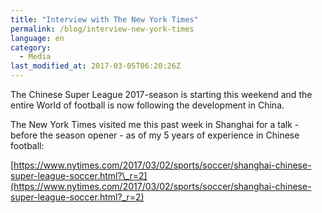 ```yaml
---
title: "Interview with The New York Times"
permalink: /blog/interview-new-york-times
language: en
category:
  - Media
last_modified_at: 2017-03-05T06:20:26Z
---
```


The Chinese Super League 2017-season is starting this weekend and the entire World of football is now following the development in China.

The New York Times visited me this past week in Shanghai for a talk - before the season opener - as of my 5 years of experience in Chinese football:

[https://www.nytimes.com/2017/03/02/sports/soccer/shanghai-chinese-super-league-soccer.html?\_r=2](https://www.nytimes.com/2017/03/02/sports/soccer/shanghai-chinese-super-league-soccer.html?_r=2)

